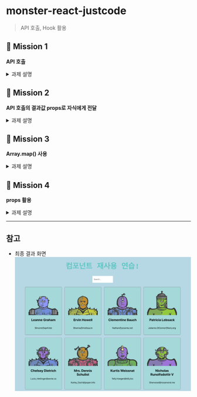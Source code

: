 # monster-react-justcode

> API 호출, Hook 활용

## 🚀 Mission 1

**API 호출**

<details>
<summary>과제 설명</summary>
<div markdown="1">
<br>

- **파일:** `Monsters.js`
- 아래 키워드들을 활용해 데이터를 호출 한 후, state에 저장
  1. `useEffect()`
  2. `fetch()` → **호출할 API 주소:** [https://jsonplaceholder.typicode.com/users](https://jsonplaceholder.typicode.com/users)
  3. `useState()` → useState 훅을 이용해 state에 데이터를 저장

</div>
</details>

## 🚀 Mission 2

**API 호출의 결과값 props로 자식에게 전달**

<details>
<summary>과제 설명</summary>
<div markdown="1">
<br>

- **파일:** `Monsters.js`
- 데이터를 저장한 state를 자식 컴포넌트인 `<CardList />` 에 전달 (props 활용)
- 넘겨준 후 `CardList.js` 에서 props 를 콘솔에 찍어 확인

</div>
</details>

## 🚀 Mission 3

**Array.map() 사용**

<details>
<summary>과제 설명</summary>
<div markdown="1">
<br>

- **파일:** `CardList.js`
- `Array.map()` 함수 사용법을 꼭 익히고 시작
- 넘겨 받은 데이터를 기준으로 `Array.map()` 함수를 활용하여 `<Card />` 컴포넌트를 반환
- `Card.js` 에게 넘겨줘야하는 props 는 각 몬스터 객체의 `id`, `name`, `email`

</div>
</details>

## 🚀 Mission 4

**props 활용**

<details>
<summary>과제 설명</summary>
<div markdown="1">
<br>

- **파일:** `Card.js`
- Card.js 컴포넌트 모양 및 구조
  ![](/docs/images/card.png)
  ```javascript
  <div className="card-container">
  	<img src=이미지주소 alt="monster" />
  	<h2>Name</h2>
  	<p>Email</p>
  </div>
  ```
- **이미지 주소 (**`src`**)**
  `https://robohash.org/숫자?set=set2&size=180x180`
  카드마다 다른 이미지를 보여주기 위해 위 주소의 `숫자` 부분을 props 로 내려받은 `id` 로 대체
  ```
  💡 예시)
  https://robohash.org/1?set=set2&size=180x180
  https://robohash.org/2?set=set2&size=180x180
  https://robohash.org/3?set=set2&size=180x180
  ```

</div>
</details>

---

## 참고

- 최종 결과 화면
  ![](./docs/images/result.png)
